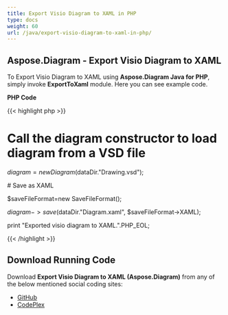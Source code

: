 ```yaml
---
title: Export Visio Diagram to XAML in PHP
type: docs
weight: 60
url: /java/export-visio-diagram-to-xaml-in-php/
---
```


## **Aspose.Diagram - Export Visio Diagram to XAML**
To Export Visio Diagram to XAML using **Aspose.Diagram Java for PHP**, simply invoke **ExportToXaml** module. Here you can see example code.

**PHP Code**

{{< highlight php >}}

 # Call the diagram constructor to load diagram from a VSD file

$diagram = new Diagram($dataDir."Drawing.vsd");

\# Save as XAML

$saveFileFormat=new SaveFileFormat();

$diagram->save($dataDir."Diagram.xaml", $saveFileFormat->XAML);

print "Exported visio diagram to XAML.".PHP_EOL;

{{< /highlight >}}
## **Download Running Code**
Download **Export Visio Diagram to XAML (Aspose.Diagram)** from any of the below mentioned social coding sites:

- [GitHub](https://github.com/asposediagram/Aspose.Diagram-for-Java/blob/master/Plugins/Aspose_Diagram_Java_for_PHP/src/aspose/diagram/LoadingSavingandConverting/ExportToXaml.php)
- [CodePlex](https://asposediagramjavaphp.codeplex.com/SourceControl/latest#src/aspose/diagram/LoadingSavingandConverting/ExportToXaml.php)
